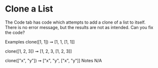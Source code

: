 # Clone a List

The Code tab has code which attempts to add a clone of a list to itself. There is no error message, but the results are not as intended. Can you fix the code?

Examples
clone([1, 1]) ➞ [1, 1, [1, 1]]

clone([1, 2, 3]) ➞ [1, 2, 3, [1, 2, 3]]

clone(["x", "y"]) ➞ ["x", "y", ["x", "y"]]
Notes
N/A
